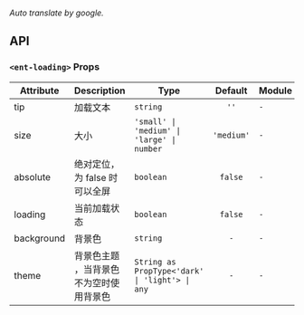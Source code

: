 ```yaml

```

*Auto translate by google.*


## API


### `<ent-loading>` Props

|Attribute|Description|Type|Default|Module|
|---|---|---|:---:|---|
|tip|加载文本|`string`|`''`|`-`|
|size|大小|`'small' \| 'medium' \| 'large' \| number`|`'medium'`|`-`|
|absolute|绝对定位，为 false 时可以全屏|`boolean`|`false`|`-`|
|loading|当前加载状态|`boolean`|`false`|`-`|
|background|背景色|`string`|`-`|`-`|
|theme|背景色主题 ，当背景色不为空时使用背景色|`String as PropType<'dark' \| 'light'> \| any`|`-`|`-`|



